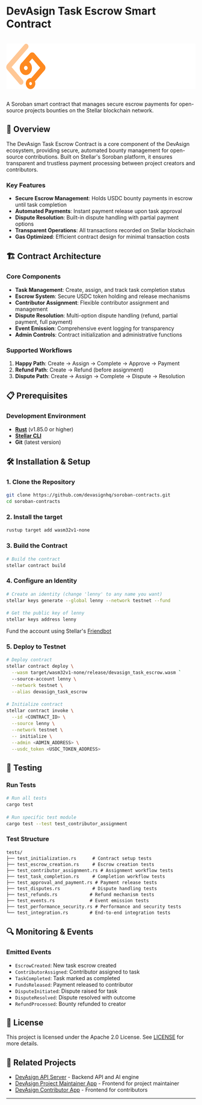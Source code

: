 # DevAsign Task Escrow Smart Contract

<br/>
<div align="center">
  <a href="https://www.devasign.com" style="display: block; margin: 0 auto;">
    <picture>
      <source media="(prefers-color-scheme: dark)" srcset="./public/devasign-white.png">
      <source media="(prefers-color-scheme: light)" srcset="./public/devasign-black.png">
      <img alt="DevAsign Logo" src="./public/devasign-white.png" height="120" style="display: block; margin: 0 auto;">
    </picture>
  </a>
</div>

<br/>

A Soroban smart contract that manages secure escrow payments for open-source projects bounties on the Stellar blockchain network.

## 🚀 Overview

The DevAsign Task Escrow Contract is a core component of the DevAsign ecosystem, providing secure, automated bounty management for open-source contributions. Built on Stellar's Soroban platform, it ensures transparent and trustless payment processing between project creators and contributors.

### Key Features

- **Secure Escrow Management**: Holds USDC bounty payments in escrow until task completion
- **Automated Payments**: Instant payment release upon task approval
- **Dispute Resolution**: Built-in dispute handling with partial payment options
- **Transparent Operations**: All transactions recorded on Stellar blockchain
- **Gas Optimized**: Efficient contract design for minimal transaction costs

## 🏗️ Contract Architecture

### Core Components

- **Task Management**: Create, assign, and track task completion status
- **Escrow System**: Secure USDC token holding and release mechanisms
- **Contributor Assignment**: Flexible contributor assignment and management
- **Dispute Resolution**: Multi-option dispute handling (refund, partial payment, full payment)
- **Event Emission**: Comprehensive event logging for transparency
- **Admin Controls**: Contract initialization and administrative functions

### Supported Workflows

1. **Happy Path**: Create → Assign → Complete → Approve → Payment
2. **Refund Path**: Create → Refund (before assignment)
3. **Dispute Path**: Create → Assign → Complete → Dispute → Resolution

## 📋 Prerequisites

### Development Environment
- [**Rust**](https://doc.rust-lang.org/book/ch01-01-installation.html) (v1.85.0 or higher)
- [**Stellar CLI**](https://developers.stellar.org/docs/build/smart-contracts/getting-started/setup)
- **Git** (latest version)

<!-- ### Stellar Network Setup
- **Stellar Account** with XLM for transaction fees
- **USDC Token Contract** address (testnet or mainnet)
- **Soroban RPC Endpoint** access -->


## 🛠️ Installation & Setup

### 1. Clone the Repository
```bash
git clone https://github.com/devasignhq/soroban-contracts.git
cd soroban-contracts
```

### 2. Install the target
```bash
rustup target add wasm32v1-none
```

### 3. Build the Contract
```bash
# Build the contract
stellar contract build
```

### 4. Configure an Identity
```bash
# Create an identity (change 'lenny' to any name you want)
stellar keys generate --global lenny --network testnet --fund

# Get the public key of lenny 
stellar keys address lenny
```
Fund the account using Stellar's [Friendbot](https://lab.stellar.org/account/fund?$=network$id=testnet&label=Testnet&horizonUrl=https:////horizon-testnet.stellar.org&rpcUrl=https:////soroban-testnet.stellar.org&passphrase=Test%20SDF%20Network%20/;%20September%202015;&transaction$build$classic$operations@$operation_type=path_payment_strict_send&params$;&source_account=;;;&soroban$operation$params@;;)

### 5. Deploy to Testnet
```bash
# Deploy contract
stellar contract deploy \
  --wasm target/wasm32v1-none/release/devasign_task_escrow.wasm `
  --source-account lenny \
  --network testnet \
  --alias devasign_task_escrow

# Initialize contract
stellar contract invoke \
  --id <CONTRACT_ID> \
  --source lenny \
  --network testnet \
  -- initialize \
  --admin <ADMIN_ADDRESS> \
  --usdc_token <USDC_TOKEN_ADDRESS>
```

## 🧪 Testing

### Run Tests
```bash
# Run all tests
cargo test

# Run specific test module
cargo test --test test_contributor_assignment
```

### Test Structure
```
tests/
├── test_initialization.rs      # Contract setup tests
├── test_escrow_creation.rs     # Escrow creation tests
├── test_contributor_assignment.rs # Assignment workflow tests
├── test_task_completion.rs     # Completion workflow tests
├── test_approval_and_payment.rs # Payment release tests
├── test_disputes.rs            # Dispute handling tests
├── test_refunds.rs            # Refund mechanism tests
├── test_events.rs             # Event emission tests
├── test_performance_security.rs # Performance and security tests
└── test_integration.rs        # End-to-end integration tests
```

<!-- ## 🚀 Deployment -->

<!-- ## 📈 Integration with DevAsign API -->

## 🔍 Monitoring & Events

### Emitted Events
- `EscrowCreated`: New task escrow created
- `ContributorAssigned`: Contributor assigned to task
- `TaskCompleted`: Task marked as completed
- `FundsReleased`: Payment released to contributor
- `DisputeInitiated`: Dispute raised for task
- `DisputeResolved`: Dispute resolved with outcome
- `RefundProcessed`: Bounty refunded to creator

## 📄 License

This project is licensed under the Apache 2.0 License. See [LICENSE](https://github.com/devasignhq/soroban-contracts/blob/main/LICENSE) for more details.

<!-- ## 🤝 Contributing -->

## 🔗 Related Projects

- [DevAsign API Server](https://github.com/devasignhq/devasign-api) - Backend API and AI engine
- [DevAsign Project Maintainer App](https://github.com/devasignhq/app.devasign.com) - Frontend for project maintainer
- [DevAsign Contributor App](https://github.com/devasignhq/contributor.devasign.com) - Frontend for contributors


---
